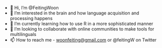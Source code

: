 - 👋 Hi, I’m @FeitingWoon
- 👀 I’m interested in the brain and how language acquisition and processing happens
- 🌱 I’m currently learning how to use R in a more sophisticated manner
- 💞️ I’m looking to collaborate with online communities to make tools for multilinguals
- 📫 How to reach me - woonfeiting@gmail.com or @feitingW on Twitter

<!---
FeitingWoon/FeitingWoon is a ✨ special ✨ repository because its `README.md` (this file) appears on your GitHub profile.
You can click the Preview link to take a look at your changes.
--->
